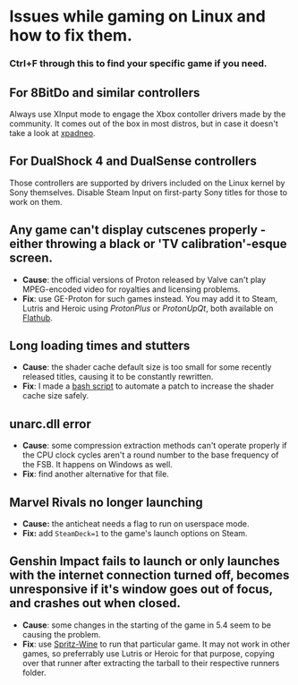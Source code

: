 # Issues while gaming on Linux and how to fix them.
### Ctrl+F through this to find your specific game if you need.

## For 8BitDo and similar controllers
Always use XInput mode to engage the Xbox contoller drivers made by the community. It comes out of the box in most distros, but in case it doesn't take a look at [xpadneo](https://github.com/atar-axis/xpadneo).

## For DualShock 4 and DualSense controllers
Those controllers are supported by drivers included on the Linux kernel by Sony themselves. Disable Steam Input on first-party Sony titles for those to work on them.

## Any game can't display cutscenes properly - either throwing a black or 'TV calibration'-esque screen.
- **Cause**: the official versions of Proton released by Valve can't play MPEG-encoded video for royalties and licensing problems.
- **Fix**: use GE-Proton for such games instead. You may add it to Steam, Lutris and Heroic using *ProtonPlus* or *ProtonUpQt*, both available on [Flathub](https://flathub.org/).

## Long loading times and stutters
- **Cause**: the shader cache default size is too small for some recently released titles, causing it to be constantly rewritten.
- **Fix**: I made a [bash script](https://github.com/psygreg/shader-patcherx) to automate a patch to increase the shader cache size safely. 

## unarc.dll error
- **Cause**: some compression extraction methods can't operate properly if the CPU clock cycles aren't a round number to the base frequency of the FSB. It happens on Windows as well.
- **Fix**: find another alternative for that file.

## Marvel Rivals no longer launching
- **Cause:** the anticheat needs a flag to run on userspace mode.
- **Fix:** add `SteamDeck=1` to the game's launch options on Steam.

## Genshin Impact fails to launch or only launches with the internet connection turned off, becomes unresponsive if it's window goes out of focus, and crashes out when closed.
- **Cause**: some changes in the starting of the game in 5.4 seem to be causing the problem.
- **Fix**: use [Spritz-Wine](https://github.com/NelloKudo/WineBuilder/releases/tag/spritz-v10.6-1) to run that particular game. It may not work in other games, so preferrably use Lutris or Heroic for that purpose, copying over that runner after extracting the tarball to their respective runners folder.

